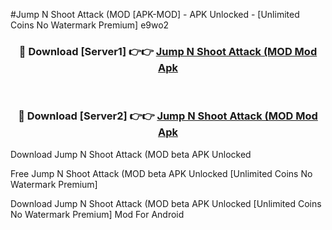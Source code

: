 #Jump N Shoot Attack (MOD [APK-MOD] - APK Unlocked - [Unlimited Coins No Watermark Premium] e9wo2



<div align="center">

<h3>🔴 Download [Server1] 👉👉 <a href="https://momento.my/?title=Jump_N_Shoot_Attack_(MOD">Jump N Shoot Attack (MOD Mod Apk</a></h3><br>

<h3>🔴 Download [Server2] 👉👉 <a href="https://momento.my/?title=Jump_N_Shoot_Attack_(MOD">Jump N Shoot Attack (MOD Mod Apk</a></h3>
</div>



Download Jump N Shoot Attack (MOD beta APK Unlocked

Free Jump N Shoot Attack (MOD beta APK Unlocked [Unlimited Coins No Watermark Premium]

Download Jump N Shoot Attack (MOD beta APK Unlocked [Unlimited Coins No Watermark Premium] Mod For Android
